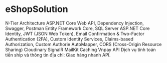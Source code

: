 # eShopSolution
N-Tier Architecture
ASP.NET Core Web API, Dependency Injection, Swagger, Postman
Entity Framework Core, SQL Server
ASP.NET Core Identity, JWT (JSON Web Token), Email Confirmation & Two-Factor Authentication (2FA), Custom Identity Services, Claims-based Authorization, Custom Authorie
AutoMapper,
CORS (Cross-Origin Resource Sharing)
Cloudinary
SignalR
MailKit
Caching
Vnpay API
Dịch vụ tính toán tiền ship và thông tin địa chỉ:
Giao hàng nhanh API.

